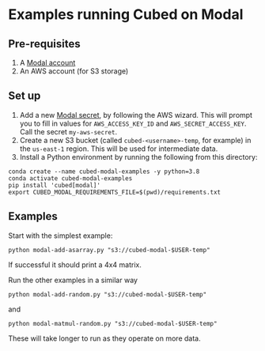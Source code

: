 # Examples running Cubed on Modal

## Pre-requisites

1. A [Modal account](https://modal.com/)
2. An AWS account (for S3 storage)

## Set up

1. Add a new [Modal secret](https://modal.com/secrets), by following the AWS wizard. This will prompt you to fill in values for `AWS_ACCESS_KEY_ID` and `AWS_SECRET_ACCESS_KEY`. Call the secret `my-aws-secret`.
2. Create a new S3 bucket (called `cubed-<username>-temp`, for example) in the `us-east-1` region. This will be used for intermediate data.
3. Install a Python environment by running the following from this directory:

```shell
conda create --name cubed-modal-examples -y python=3.8
conda activate cubed-modal-examples
pip install 'cubed[modal]'
export CUBED_MODAL_REQUIREMENTS_FILE=$(pwd)/requirements.txt
```

## Examples

Start with the simplest example:

```shell
python modal-add-asarray.py "s3://cubed-modal-$USER-temp"
```

If successful it should print a 4x4 matrix.

Run the other examples in a similar way

```shell
python modal-add-random.py "s3://cubed-modal-$USER-temp"
```

and

```shell
python modal-matmul-random.py "s3://cubed-modal-$USER-temp"
```

These will take longer to run as they operate on more data.
